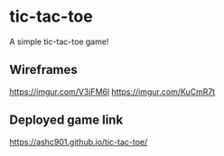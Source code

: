 # tic-tac-toe
A simple tic-tac-toe game!


## Wireframes

https://imgur.com/V3jFM6l
https://imgur.com/KuCmR7t


## Deployed game link

https://ashc901.github.io/tic-tac-toe/
